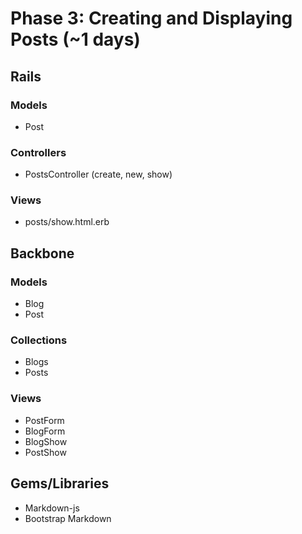 # Phase 3: Creating and Displaying Posts (~1 days)

## Rails
### Models
* Post

### Controllers
* PostsController (create, new, show)

### Views
* posts/show.html.erb

## Backbone
### Models
* Blog
* Post

### Collections
* Blogs
* Posts

### Views
* PostForm
* BlogForm
* BlogShow
* PostShow

## Gems/Libraries
* Markdown-js
* Bootstrap Markdown
